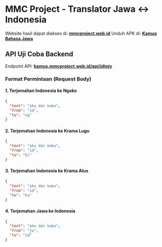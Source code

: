 # MMC Project - Translator Jawa ↔ Indonesia

Website hasil dapat diakses di: **[mmcproject.web.id](https://translate.mmcproject.web.id)**
Unduh APK di: **[Kamus Bahasa Jawa](https://github.com/heruarbianto/translateIdtoJV/blob/master/kamusIdtoJv.apk)**

## API Uji Coba Backend

Endpoint API:
**[kamus.mmcproject.web.id/api/idtojv](https://kamus.mmcproject.web.id/api/idtojv)**

### Format Permintaan (Request Body)

#### 1. Terjemahan Indonesia ke Ngoko

```json
{
  "text": "aku dan kamu",
  "from": "id",
  "to": "ng"
}
```

#### 2. Terjemahan Indonesia ke Krama Lugu

```json
{
  "text": "aku dan kamu",
  "from": "id",
  "to": "kl"
}
```

#### 3. Terjemahan Indonesia ke Krama Alus

```json
{
  "text": "aku dan kamu",
  "from": "id",
  "to": "ka"
}
```

#### 4. Terjemahan Jawa ke Indonesia

```json
{
  "text": "aku dan kamu",
  "from": "jw",
  "to": "id"
}
```
